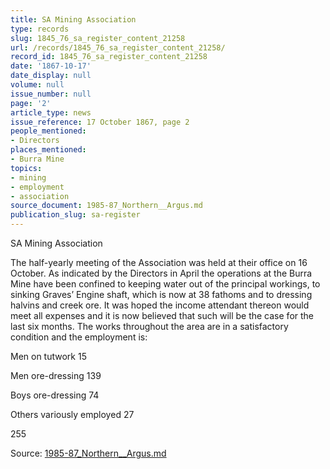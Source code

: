 ```yaml
---
title: SA Mining Association
type: records
slug: 1845_76_sa_register_content_21258
url: /records/1845_76_sa_register_content_21258/
record_id: 1845_76_sa_register_content_21258
date: '1867-10-17'
date_display: null
volume: null
issue_number: null
page: '2'
article_type: news
issue_reference: 17 October 1867, page 2
people_mentioned:
- Directors
places_mentioned:
- Burra Mine
topics:
- mining
- employment
- association
source_document: 1985-87_Northern__Argus.md
publication_slug: sa-register
---
```


SA Mining Association

The half-yearly meeting of the Association was held at their office on 16 October.  As indicated by the Directors in April the operations at the Burra Mine have been confined to keeping water out of the principal workings, to sinking Graves’ Engine shaft, which is now at 38 fathoms and to dressing halvins and creek ore.  It was hoped the income attendant thereon would meet all expenses and it is now believed that such will be the case for the last six months.  The works throughout the area are in a satisfactory condition and the employment is:

Men on tutwork	15

Men ore-dressing	139

Boys ore-dressing	74

Others variously employed	  27

255

Source: [1985-87_Northern__Argus.md](/downloads/markdown/1985-87_Northern__Argus.md)
